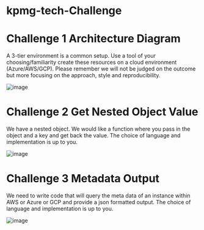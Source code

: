 # kpmg-tech-Challenge

# Challenge 1 Architecture Diagram 

A 3-tier environment is a common setup. Use a tool of your choosing/familiarity create these
resources on a cloud environment (Azure/AWS/GCP). Please remember we will not be judged
on the outcome but more focusing on the approach, style and reproducibility. 

![image](https://github.com/samuelmamootil/kpmg-tech-challenge/blob/feature/powershell/Architecture%20Diag.png)

# Challenge 2 Get Nested Object Value 
We have a nested object. We would like a function where you pass in the object and a key and
get back the value.
The choice of language and implementation is up to you.

![image](https://github.com/samuelmamootil/kpmg-tech-challenge/blob/feature/powershell/scripts/NestedObjectOutput.png)

# Challenge 3 Metadata Output 


We need to write code that will query the meta data of an instance within AWS or Azure or GCP
and provide a json formatted output.
The choice of language and implementation is up to you.

![image](https://github.com/samuelmamootil/kpmg-tech-challenge/blob/feature/powershell/scripts/MetadataOutput.png)

